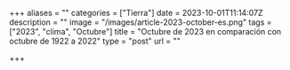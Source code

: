 +++
aliases = ""
categories = ["Tierra"]
date = 2023-10-01T11:14:07Z
description = ""
image = "/images/article-2023-october-es.png"
tags = ["2023", "clima", "Octubre"]
title = "Octubre de 2023 en comparación con octubre de 1922 a 2022"
type = "post"
url = ""

+++
